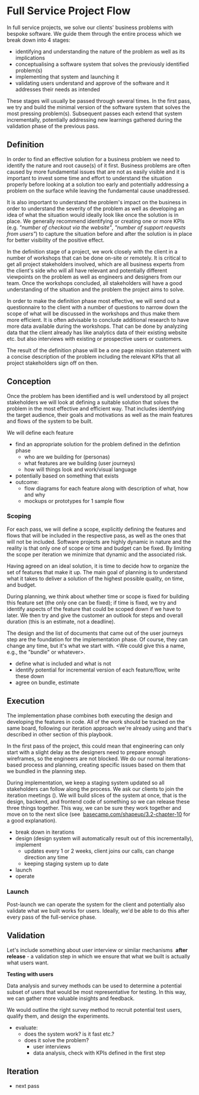 # Full Service Project Flow

In full service projects, we solve our clients' business problems with bespoke
software. We guide them through the entire process which we break down into 4
stages:

- identifying and understanding the nature of the problem as well as its
  implications
- conceptualising a software system that solves the previously identified
  problem(s)
- implementing that system and launching it
- validating users understand and approve of the software and it addresses their
  needs as intended

These stages will usually be passed through several times. In the first pass, we
try and build the minimal version of the software system that solves the most
pressing problem(s). Subsequent passes each extend that system incrementally,
potentially addressing new learnings gathered during the validation phase of the
previous pass.

## Definition

In order to find an effective solution for a business problem we need to
identify the nature and root cause(s) of it first. Business problems are often
caused by more fundamental issues that are not as easily visible and it is
important to invest some time and effort to understand the situation properly
before looking at a solution too early and potentially addressing a problem on
the surface while leaving the fundamental cause unaddressed.

It is also important to understand the problem's impact on the business in order
to understand the severity of the problem as well as developing an idea of what
the situation would ideally look like once the solution is in place. We
generally recommend identifying or creating one or more KPIs (e.g. _"number of
checkout via the website"_, _"number of support requests from users"_) to
capture the situation before and after the solution is in place for better
visibility of the positive effect.

In the definition stage of a project, we work closely with the client in a
number of workshops that can be done on-site or remotely. It is critical to get
all project stakeholders involved, which are all business experts from the
client's side who will all have relevant and potentially different viewpoints on
the problem as well as engineers and designers from our team. Once the workshops
concluded, all stakeholders will have a good understanding of the situation and
the problem the project aims to solve.

In order to make the definition phase most effective, we will send out a
questionnaire to the client with a number of questions to narrow down the scope
of what will be discussed in the workshops and thus make them more efficient. It
is often advisable to conclude additional research to have more data available
during the workshops. That can be done by analyzing data that the client already
has like analytics data of their existing website etc. but also interviews with
existing or prospective users or customers.

The result of the definition phase will be a one page mission statement with a
concise description of the problem including the relevant KPIs that all project
stakeholders sign off on then.

## Conception

Once the problem has been identified and is well understood by all project
stakeholders we will look at defining a suitable solution that solves the
problem in the most effective and efficient way. That includes identifying the
target audience, their goals and motivations as well as the main features and
flows of the system to be built.

We will define each feature

- find an appropriate solution for the problem defined in the defintion phase
  - who are we building for (personas)
  - what features are we building (user journeys)
  - how will things look and work/visual language
- potentially based on something that exists
- outcome:
  - flow diagrams for each feature along with description of what, how and why
  - mockups or prototypes for 1 sample flow

### Scoping

For each pass, we will define a scope, explicitly defining the features and
flows that will be included in the respective pass, as well as the ones that
will not be included. Software projects are highly dynamic in nature and the
reality is that only one of scope or time and budget can be fixed. By limiting
the scope per iteration we minimize that dynamic and the associated risk.

Having agreed on an ideal solution, it is time to decide how to organize the set
of features that make it up. The main goal of planning is to understand what it
takes to deliver a solution of the highest possible quality, on time, and
budget.

During planning, we think about whether time or scope is fixed for building this
feature set (the only one can be fixed); if time is fixed, we try and identify
aspects of the feature that could be scoped down if we have to later. We then
try and give the customer an outlook for steps and overall duration (this is an
estimate, not a deadline).

The design and the list of documents that came out of the user journeys step are
the foundation for the implementation phase. Of course, they can change any
time, but it's what we start with. <We could give this a name, e.g., the
"bundle" or whatever>.

- define what is included and what is not
- identify potential for incremental version of each feature/flow, write these
  down
- agree on bundle, estimate

## Execution

The implementation phase combines both executing the design and developing the
features in code. All of the work should be tracked on the same board, following
our iteration approach we're already using and that's described in other section
of this playbook.

In the first pass of the project, this could mean that engineering can only
start with a slight delay as the designers need to prepare enough wireframes, so
the engineers are not blocked. We do our normal iterations-based process and
planning, creating specific issues based on them that we bundled in the planning
step.

During implementation, we keep a staging system updated so all stakeholders can
follow along the process. We ask our clients to join the iteration meetings ().
We will build slices of the system at once, that is the design, backend, and
frontend code of something so we can release these three things together. This
way, we can be sure they work together and move on to the next slice (see 
[basecamp.com/shapeup/3.2-chapter-10][integrating] for a good explanation).

[integrating]:
  https://basecamp.com/shapeup/3.2-chapter-10#integrating-in-one-place

- break down in iterations
- design (design system will automatically result out of this incrementally),
  implement
  - updates every 1 or 2 weeks, client joins our calls, can change direction any
    time
  - keeping staging system up to date
- launch
- operate

### Launch

Post-launch we can operate the system for the client and potentially also
validate what we built works for users. Ideally, we'd be able to do this after
every pass of the full-service phase.

## Validation

Let's include something about user interview or similar mechanisms  **after
release** - a validation step in which we ensure that what we built is actually
what users want.

**Testing with users**

Data analysis and survey methods can be used to determine a potential subset of
users that would be most representative for testing. In this way, we can gather
more valuable insights and feedback.

We would outline the right survey method to recruit potential test users,
qualify them, and design the experiments.

- evaluate:
  - does the system work? is it fast etc.?
  - does it solve the problem?
    - user interviews
    - data analysis, check with KPIs defined in the first step

## Iteration

- next pass
